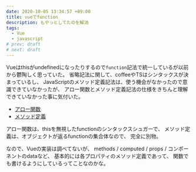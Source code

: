```yaml
---
date: 2020-10-05 13:34:57 +09:00
title: vueでfunction
description: もやっとしてたのを解消
tags:
  - Vue
  - javascript
# prev: draft
# next: draft
---
```


Vueはthisがundefinedになったりするので`function`記法で統一しているが以前から鬱陶しく思っていた。
省略記法に関して、coffeeやTSはシンタックスが決まっているし、
JavaScriptのメソッド定義記法は、使う機会がなかったので意識できていなかったが、
アロー関数とメソッド定義記法の仕様をきちんと理解できていなかった事に気付いた。

- [アロー関数](https://developer.mozilla.org/ja/docs/Web/JavaScript/Reference/Functions/Arrow_functions#Browser_compatibility)
- [メソッド定義](https://developer.mozilla.org/ja/docs/Web/JavaScript/Reference/Functions/Method_definitions#Browser_compatibility)

アロー関数は、thisを無視したfunctionのシンタックスシュガーで、
メソッド定義は、オブジェクトが返るfunctionの集合体なので、
完全に別物。

なので、Vueの実装は調べてないが、
methods / computed / props / コンポーネントのdataなど、
基本的には各プロパティのメソッド定義であって、
関数でも書けるようにしているってことなのかな。

